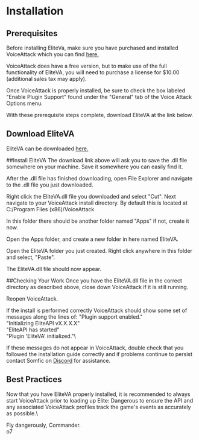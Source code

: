 # Installation

## Prerequisites

Before installing EliteVa, make sure you have purchased and installed VoiceAttack which you can find [here.](https://voiceattack.com/Default.aspx#download-1)

VoiceAttack does have a free version, but to make use of the full functionality of EliteVA, you will need to purchase a license for $10.00 (additional sales tax may apply).

Once VoiceAttack is properly installed, be sure to check the box labeled "Enable Plugin Support" found under the "General" tab of the Voice Attack Options menu.

With these prerequisite steps complete, download EliteVA at the link below.

## Download EliteVA

EliteVA can be downloaded [here.](https://github.com/EliteAPI/EliteVA/releases/download/v0.1.0/EliteVA.dll)

##Install EliteVA
The download link above will ask you to save the .dll file somewhere on your machine. Save it somewhere you can easily find it.

After the .dll file has finished downloading, open File Explorer and navigate to the .dll file you just downloaded.

Right click the EliteVA.dll file you downloaded and select "Cut". Next navigate to your VoiceAttack install directory.
By default this is located at C:/Program Files (x86)/VoiceAttack

In this folder there should be another folder named "Apps" if not, create it now. 

Open the Apps folder, and create a new folder in here named EliteVA.

Open the EliteVA folder you just created. Right click anywhere in this folder and select, "Paste".

The EliteVA.dll file should now appear.

##Checking Your Work
Once you have the EliteVA.dll file in the correct directory as described above, close down VoiceAttack if it is still running.

Reopen VoiceAttack.

If the install is performed correctly VoiceAttack should show some set of messages along the lines of:
"Plugin support enabled."\
"Initializing EliteAPI vX.X.X.X"\
"EliteAPI has started"\
"Plugin 'EliteVA' initialized."\

If these messages do not appear in VoiceAttack, double check that you followed the installation guide correctly and if problems continue to persist contact Somfic on [Discord](https://www.discord.gg/jwpFUPZ) for assistance.

## Best Practices
Now that you have EliteVA properly installed, it is recommended to always start VoiceAttack prior to loading up Elite: Dangerous to ensure the API and any associated VoiceAttack profiles track the game's events as accurately as possible.\

Fly dangerously, Commander.\
o7

